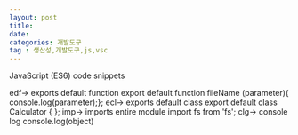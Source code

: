 ```yaml
---
layout: post
title: 
date: 
categories: 개발도구
tag : 생산성,개발도구,js,vsc
---
```


JavaScript (ES6) code snippets

edf→	exports default function export default function fileName (parameter){ console.log(parameter);};
ecl→	exports default class export default class Calculator { };
imp→	imports entire module import fs from 'fs';
clg→	console log console.log(object)